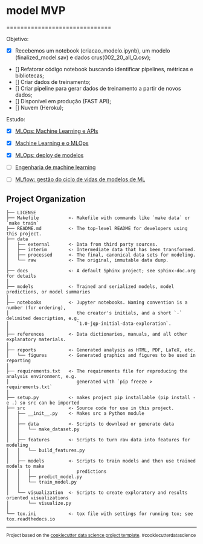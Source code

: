 # model MVP
==============================

Objetivo:

- [X] Recebemos um notebook (criacao_modelo.ipynb), um modelo (finalized_model.sav) e dados crus(002_20_all_Q.csv);
- [] Refatorar código notebook buscando identificar pipelines, métricas e bibliotecas;
- [] Criar dados de treinamento;
- [] Criar pipeline para gerar dados de treinamento a partir de novos dados;
- [] Disponível em produção (FAST API);
- [] Nuvem (Heroku);
 
Estudo:

- [X] [MLOps: Machine Learning e APIs](https://cursos.alura.com.br/course/mlops-machine-learning-e-apis)
- [X] [Machine Learning e o MLOps](https://cursos.alura.com.br/extra/hipsterstech/machine-learning-e-o-mlops-hipsters-171-a398)
- [X] [MLOps: deploy de modelos](https://cursos.alura.com.br/course/mlops-deploy-modelos)
- [ ] [Engenharia de machine learning](https://cursos.alura.com.br/extra/hipsterstech/engenharia-de-machine-learning-hipsters-ponto-tech-248-a853)
- [ ] [MLflow: gestão do ciclo de vidas de modelos de ML](https://cursos.alura.com.br/course/mlflow-gestao-ciclo-vidas-modelos-ml)


Project Organization
------------

    ├── LICENSE
    ├── Makefile           <- Makefile with commands like `make data` or `make train`
    ├── README.md          <- The top-level README for developers using this project.
    ├── data
    │   ├── external       <- Data from third party sources.
    │   ├── interim        <- Intermediate data that has been transformed.
    │   ├── processed      <- The final, canonical data sets for modeling.
    │   └── raw            <- The original, immutable data dump.
    │
    ├── docs               <- A default Sphinx project; see sphinx-doc.org for details
    │
    ├── models             <- Trained and serialized models, model predictions, or model summaries
    │
    ├── notebooks          <- Jupyter notebooks. Naming convention is a number (for ordering),
    │                         the creator's initials, and a short `-` delimited description, e.g.
    │                         `1.0-jqp-initial-data-exploration`.
    │
    ├── references         <- Data dictionaries, manuals, and all other explanatory materials.
    │
    ├── reports            <- Generated analysis as HTML, PDF, LaTeX, etc.
    │   └── figures        <- Generated graphics and figures to be used in reporting
    │
    ├── requirements.txt   <- The requirements file for reproducing the analysis environment, e.g.
    │                         generated with `pip freeze > requirements.txt`
    │
    ├── setup.py           <- makes project pip installable (pip install -e .) so src can be imported
    ├── src                <- Source code for use in this project.
    │   ├── __init__.py    <- Makes src a Python module
    │   │
    │   ├── data           <- Scripts to download or generate data
    │   │   └── make_dataset.py
    │   │
    │   ├── features       <- Scripts to turn raw data into features for modeling
    │   │   └── build_features.py
    │   │
    │   ├── models         <- Scripts to train models and then use trained models to make
    │   │   │                 predictions
    │   │   ├── predict_model.py
    │   │   └── train_model.py
    │   │
    │   └── visualization  <- Scripts to create exploratory and results oriented visualizations
    │       └── visualize.py
    │
    └── tox.ini            <- tox file with settings for running tox; see tox.readthedocs.io


--------

<p><small>Project based on the <a target="_blank" href="https://drivendata.github.io/cookiecutter-data-science/">cookiecutter data science project template</a>. #cookiecutterdatascience</small></p>
